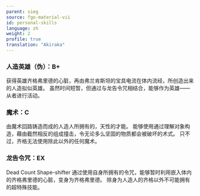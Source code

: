 ```yaml
---
parent: sieg
source: fgo-material-vii
id: personal-skills
language: zh
weight: 2
profile: true
translation: "Akiraka"
---
```


### 人造英雄（伪）：B+

获得英雄齐格弗里德的心脏，再由弗兰肯斯坦的宝具电流在体内流经，所创造出来的人造拟似英雄。
虽然时间短暂，但通过与龙告令咒相结合，能够作为英雄——从者进行活动。

### 魔术：C

由魔术回路铸造而成的人造人所拥有的，天性的才能。
能够使用通过理解对象构造，藉由截然相反的组成撞击，令无论多么坚固的物质都会被破坏的术式。
只不过，齐格无法使用除此以外的任何魔术。

### 龙告令咒：EX

Dead Count Shape-shifter
通过使用自身所拥有的令咒，能够暂时利用嵌入体内的齐格弗里德的心脏，变身为齐格弗里德。
除身为人造人的齐格以外不可能拥有的超特殊技能。

